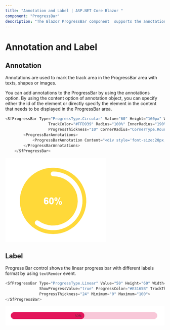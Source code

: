 ```yaml
---
title: "Annotation and Label | ASP.NET Core Blazor "
component: "ProgressBar"
description: "The Blazor ProgressBar component  supports the annotation and label."
---
```


# Annotation and Label

## Annotation

Annotations are used to mark the track area in the ProgressBar area with texts, shapes or images.

You can add annotations to the ProgressBar by using the annotations option. By using the content option of annotation object, you can specify either the id of the element or directly specify the element in the content that needs to be displayed in the ProgressBar area.

```csharp
<SfProgressBar Type="ProgressType.Circular" Value="60" Height="160px" Width="160px" EnableRtl="false"
                   TrackColor="#FFD939" Radius="100%" InnerRadius="190%" ProgressColor="white" TrackThickness="80"
                   ProgressThickness="10" CornerRadius="CornerType.Round" Minimum="0" Maximum="100">
        <ProgressBarAnnotations>
            <ProgressBarAnnotation Content="<div style='font-size:20px;font-weight:bold;color:#ffffff;fill:#ffffff'><span>60%</span></div>" />
        </ProgressBarAnnotations>
    </SfProgressBar>
```

![progress bar](images/annotation.png)

## Label

Progress Bar control shows the linear progress bar with different labels format by using  `textRender` event.

```csharp
<SfProgressBar Type="ProgressType.Linear" Value="50" Height="60" Width="90%" TrackColor="#F8C7D8"
               ShowProgressValue="true" ProgressColor="#E3165B" TrackThickness="24" CornerRadius="CornerType.Round"
               ProgressThickness="24" Minimum="0" Maximum="100">
</SfProgressBar>
```

![progress bar](images/label.png)